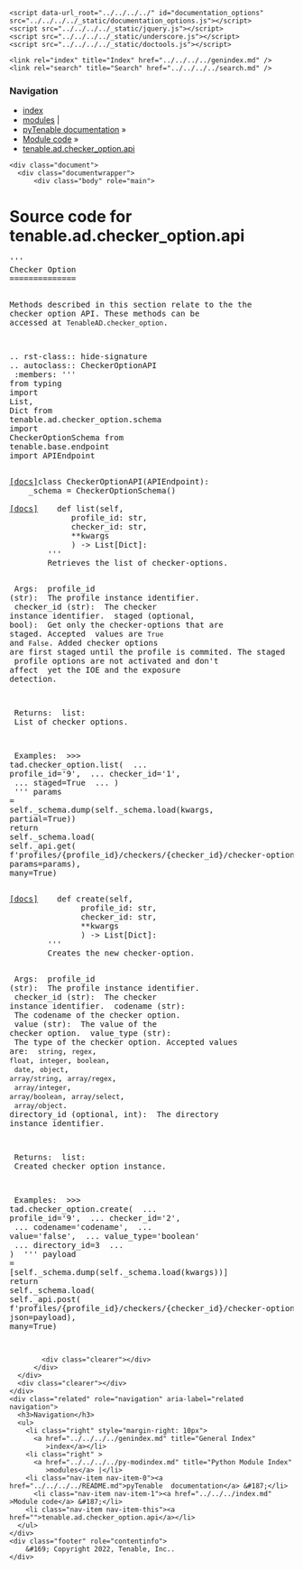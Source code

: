 
<!DOCTYPE html>

<html lang="en">
  <head>
    <meta charset="utf-8" />
    <meta name="viewport" content="width=device-width, initial-scale=1.0" />
    <title>tenable.ad.checker_option.api &#8212; pyTenable  documentation</title>
    <link rel="stylesheet" type="text/css" href="../../../../_static/pygments.css" />
    <link rel="stylesheet" type="text/css" href="../../../../_static/classic.css" />
    <link rel="stylesheet" type="text/css" href="../../../../_static/custom.css" />
    
    <script data-url_root="../../../../" id="documentation_options" src="../../../../_static/documentation_options.js"></script>
    <script src="../../../../_static/jquery.js"></script>
    <script src="../../../../_static/underscore.js"></script>
    <script src="../../../../_static/doctools.js"></script>
    
    <link rel="index" title="Index" href="../../../../genindex.md" />
    <link rel="search" title="Search" href="../../../../search.md" /> 
  </head><body>
    <div class="related" role="navigation" aria-label="related navigation">
      <h3>Navigation</h3>
      <ul>
        <li class="right" style="margin-right: 10px">
          <a href="../../../../genindex.md" title="General Index"
             accesskey="I">index</a></li>
        <li class="right" >
          <a href="../../../../py-modindex.md" title="Python Module Index"
             >modules</a> |</li>
        <li class="nav-item nav-item-0"><a href="../../../../README.md">pyTenable  documentation</a> &#187;</li>
          <li class="nav-item nav-item-1"><a href="../../../index.md" accesskey="U">Module code</a> &#187;</li>
        <li class="nav-item nav-item-this"><a href="">tenable.ad.checker_option.api</a></li> 
      </ul>
    </div>  

    <div class="document">
      <div class="documentwrapper">
          <div class="body" role="main">
            
  <h1>Source code for tenable.ad.checker_option.api</h1><div class="highlight"><pre>
<span></span><span class="sd">&#39;&#39;&#39;</span>
<span class="sd">Checker Option</span>
<span class="sd">==============</span>

<span class="sd">Methods described in this section relate to the the checker option API.</span>
<span class="sd">These methods can be accessed at ``TenableAD.checker_option``.</span>

<span class="sd">.. rst-class:: hide-signature</span>
<span class="sd">.. autoclass:: CheckerOptionAPI</span>
<span class="sd">    :members:</span>
<span class="sd">&#39;&#39;&#39;</span>
<span class="kn">from</span> <span class="nn">typing</span> <span class="kn">import</span> <span class="n">List</span><span class="p">,</span> <span class="n">Dict</span>
<span class="kn">from</span> <span class="nn">tenable.ad.checker_option.schema</span> <span class="kn">import</span> <span class="n">CheckerOptionSchema</span>
<span class="kn">from</span> <span class="nn">tenable.base.endpoint</span> <span class="kn">import</span> <span class="n">APIEndpoint</span>


<div class="viewcode-block" id="CheckerOptionAPI"><a class="viewcode-back" href="../../../../tenable.ad.checker_option.md#tenable.ad.checker_option.api.CheckerOptionAPI">[docs]</a><span class="k">class</span> <span class="nc">CheckerOptionAPI</span><span class="p">(</span><span class="n">APIEndpoint</span><span class="p">):</span>
    <span class="n">_schema</span> <span class="o">=</span> <span class="n">CheckerOptionSchema</span><span class="p">()</span>

<div class="viewcode-block" id="CheckerOptionAPI.list"><a class="viewcode-back" href="../../../../tenable.ad.checker_option.md#tenable.ad.checker_option.api.CheckerOptionAPI.list">[docs]</a>    <span class="k">def</span> <span class="nf">list</span><span class="p">(</span><span class="bp">self</span><span class="p">,</span>
             <span class="n">profile_id</span><span class="p">:</span> <span class="nb">str</span><span class="p">,</span>
             <span class="n">checker_id</span><span class="p">:</span> <span class="nb">str</span><span class="p">,</span>
             <span class="o">**</span><span class="n">kwargs</span>
             <span class="p">)</span> <span class="o">-&gt;</span> <span class="n">List</span><span class="p">[</span><span class="n">Dict</span><span class="p">]:</span>
        <span class="sd">&#39;&#39;&#39;</span>
<span class="sd">        Retrieves the list of checker-options.</span>

<span class="sd">        Args:</span>
<span class="sd">            profile_id (str):</span>
<span class="sd">                The profile instance identifier.</span>
<span class="sd">            checker_id (str):</span>
<span class="sd">                The checker instance identifier.</span>
<span class="sd">            staged (optional, bool):</span>
<span class="sd">                Get only the checker-options that are staged. Accepted</span>
<span class="sd">                values are ``True`` and ``False``. Added checker options</span>
<span class="sd">                are first staged until the profile is commited. The staged</span>
<span class="sd">                profile options are not activated and don&#39;t affect</span>
<span class="sd">                yet the IOE and the exposure detection.</span>

<span class="sd">        Returns:</span>
<span class="sd">            list:</span>
<span class="sd">                List of checker options.</span>

<span class="sd">        Examples:</span>
<span class="sd">            &gt;&gt;&gt; tad.checker_option.list(</span>
<span class="sd">            ...     profile_id=&#39;9&#39;,</span>
<span class="sd">            ...     checker_id=&#39;1&#39;,</span>
<span class="sd">            ...     staged=True</span>
<span class="sd">            ...     )</span>
<span class="sd">        &#39;&#39;&#39;</span>
        <span class="n">params</span> <span class="o">=</span> <span class="bp">self</span><span class="o">.</span><span class="n">_schema</span><span class="o">.</span><span class="n">dump</span><span class="p">(</span><span class="bp">self</span><span class="o">.</span><span class="n">_schema</span><span class="o">.</span><span class="n">load</span><span class="p">(</span><span class="n">kwargs</span><span class="p">,</span> <span class="n">partial</span><span class="o">=</span><span class="kc">True</span><span class="p">))</span>
        <span class="k">return</span> <span class="bp">self</span><span class="o">.</span><span class="n">_schema</span><span class="o">.</span><span class="n">load</span><span class="p">(</span>
            <span class="bp">self</span><span class="o">.</span><span class="n">_api</span><span class="o">.</span><span class="n">get</span><span class="p">(</span>
                <span class="sa">f</span><span class="s1">&#39;profiles/</span><span class="si">{</span><span class="n">profile_id</span><span class="si">}</span><span class="s1">/checkers/</span><span class="si">{</span><span class="n">checker_id</span><span class="si">}</span><span class="s1">/checker-options&#39;</span><span class="p">,</span>
                <span class="n">params</span><span class="o">=</span><span class="n">params</span><span class="p">),</span> <span class="n">many</span><span class="o">=</span><span class="kc">True</span><span class="p">)</span></div>

<div class="viewcode-block" id="CheckerOptionAPI.create"><a class="viewcode-back" href="../../../../tenable.ad.checker_option.md#tenable.ad.checker_option.api.CheckerOptionAPI.create">[docs]</a>    <span class="k">def</span> <span class="nf">create</span><span class="p">(</span><span class="bp">self</span><span class="p">,</span>
               <span class="n">profile_id</span><span class="p">:</span> <span class="nb">str</span><span class="p">,</span>
               <span class="n">checker_id</span><span class="p">:</span> <span class="nb">str</span><span class="p">,</span>
               <span class="o">**</span><span class="n">kwargs</span>
               <span class="p">)</span> <span class="o">-&gt;</span> <span class="n">List</span><span class="p">[</span><span class="n">Dict</span><span class="p">]:</span>
        <span class="sd">&#39;&#39;&#39;</span>
<span class="sd">        Creates the new checker-option.</span>

<span class="sd">        Args:</span>
<span class="sd">            profile_id (str):</span>
<span class="sd">                The profile instance identifier.</span>
<span class="sd">            checker_id (str):</span>
<span class="sd">                The checker instance identifier.</span>
<span class="sd">            codename (str):</span>
<span class="sd">                The codename of the checker option.</span>
<span class="sd">            value (str):</span>
<span class="sd">                The value of the checker option.</span>
<span class="sd">            value_type (str):</span>
<span class="sd">                The type of the checker option. Accepted values are:</span>
<span class="sd">                ``string``, ``regex``, ``float``, ``integer``, ``boolean``,</span>
<span class="sd">                ``date``, ``object``, ``array/string``, ``array/regex``,</span>
<span class="sd">                ``array/integer``, ``array/boolean``, ``array/select``,</span>
<span class="sd">                ``array/object``.</span>
<span class="sd">            directory_id (optional, int):</span>
<span class="sd">                The directory instance identifier.</span>

<span class="sd">        Returns:</span>
<span class="sd">            list:</span>
<span class="sd">                Created checker option instance.</span>

<span class="sd">        Examples:</span>
<span class="sd">            &gt;&gt;&gt; tad.checker_option.create(</span>
<span class="sd">            ...     profile_id=&#39;9&#39;,</span>
<span class="sd">            ...     checker_id=&#39;2&#39;,</span>
<span class="sd">            ...     codename=&#39;codename&#39;,</span>
<span class="sd">            ...     value=&#39;false&#39;,</span>
<span class="sd">            ...     value_type=&#39;boolean&#39;</span>
<span class="sd">            ...     directory_id=3</span>
<span class="sd">            ...     )</span>
<span class="sd">        &#39;&#39;&#39;</span>
        <span class="n">payload</span> <span class="o">=</span> <span class="p">[</span><span class="bp">self</span><span class="o">.</span><span class="n">_schema</span><span class="o">.</span><span class="n">dump</span><span class="p">(</span><span class="bp">self</span><span class="o">.</span><span class="n">_schema</span><span class="o">.</span><span class="n">load</span><span class="p">(</span><span class="n">kwargs</span><span class="p">))]</span>
        <span class="k">return</span> <span class="bp">self</span><span class="o">.</span><span class="n">_schema</span><span class="o">.</span><span class="n">load</span><span class="p">(</span>
            <span class="bp">self</span><span class="o">.</span><span class="n">_api</span><span class="o">.</span><span class="n">post</span><span class="p">(</span>
                <span class="sa">f</span><span class="s1">&#39;profiles/</span><span class="si">{</span><span class="n">profile_id</span><span class="si">}</span><span class="s1">/checkers/</span><span class="si">{</span><span class="n">checker_id</span><span class="si">}</span><span class="s1">/checker-options&#39;</span><span class="p">,</span>
                <span class="n">json</span><span class="o">=</span><span class="n">payload</span><span class="p">),</span> <span class="n">many</span><span class="o">=</span><span class="kc">True</span><span class="p">)</span></div></div>
</pre></div>

            <div class="clearer"></div>
          </div>
      </div>
      <div class="clearer"></div>
    </div>
    <div class="related" role="navigation" aria-label="related navigation">
      <h3>Navigation</h3>
      <ul>
        <li class="right" style="margin-right: 10px">
          <a href="../../../../genindex.md" title="General Index"
             >index</a></li>
        <li class="right" >
          <a href="../../../../py-modindex.md" title="Python Module Index"
             >modules</a> |</li>
        <li class="nav-item nav-item-0"><a href="../../../../README.md">pyTenable  documentation</a> &#187;</li>
          <li class="nav-item nav-item-1"><a href="../../../index.md" >Module code</a> &#187;</li>
        <li class="nav-item nav-item-this"><a href="">tenable.ad.checker_option.api</a></li> 
      </ul>
    </div>
    <div class="footer" role="contentinfo">
        &#169; Copyright 2022, Tenable, Inc..
    </div>
  </body>
</html>